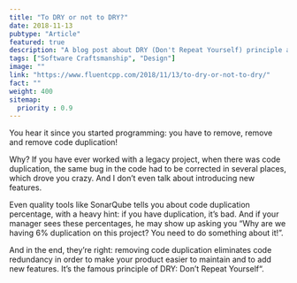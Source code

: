 ```yaml
---
title: "To DRY or not to DRY?"
date: 2018-11-13
pubtype: "Article"
featured: true
description: "A blog post about DRY (Don't Repeat Yourself) principle and when not to apply it."
tags: ["Software Craftsmanship", "Design"]
image: ""
link: "https://www.fluentcpp.com/2018/11/13/to-dry-or-not-to-dry/"
fact: ""
weight: 400
sitemap:
  priority : 0.9
---
```

You hear it since you started programming: you have to remove, remove and remove code duplication!

Why? If you have ever worked with a legacy project, when there was code duplication, the same bug in the code had to be corrected in several places, which drove you crazy. And I don’t even talk about introducing new features.

Even quality tools like SonarQube tells you about code duplication percentage, with a heavy hint: if you have duplication, it’s bad. And if your manager sees these percentages, he may show up asking you “Why are we having 6% duplication on this project? You need to do something about it!”.

And in the end, they’re right: removing code duplication eliminates code redundancy in order to make your product easier to maintain and to add new features.
It’s the famous principle of DRY: Don’t Repeat Yourself“.
